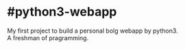 #python3-webapp
===
My first project to build a personal bolg webapp by python3.<br>
A freshman of pragramming.
